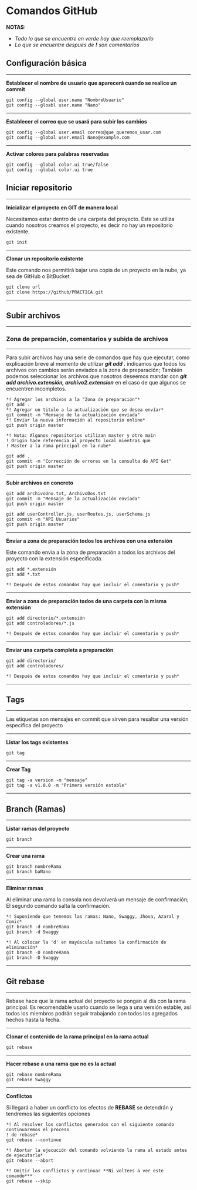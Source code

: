 # Comandos GitHub

**NOTAS:** 

- *Todo lo que se encuentre en verde hay que reemplazarlo*
- *Lo que se encuentre después de **!** son comentarios*

## Configuración básica

---

**Establecer el nombre de usuario que aparecerá cuando se realice un commit**

```
git config --global user.name "NombreUsuario"
git config --gloabl user.name "Nano"
```

---

**Establecer el correo que se usará para subir los cambios**

```
git config --global user.email correo@que_queremos_usar.com
git config --global user.email Nano@example.com
```

---

**Activar colores para palabras reservadas**

```
git config --global color.ui true/false
git config --global color.ui true
```

## Iniciar repositorio

---

**Inicializar el proyecto en GIT de manera local** 

Necesitamos estar dentro de una carpeta del proyecto. Este se utiliza cuando nosotros creamos el proyecto, es decir no hay un repositorio existente.

```
git init
```

---

**Clonar un repositorio existente**

Este comando nos permitirá bajar una copia de un proyecto en la nube, ya sea de GitHub o BitBucket.

```
git clone url
git clone https://github/PRACTICA.git
```

---

## Subir archivos

---

### Zona de preparación, comentarios y subida de archivos

---

Para subir archivos hay una serie de comandos que hay que ejecutar, como explicación breve al momento de utilizar ***git add .*** indicamos que todos los archivos con cambios serán enviados  a la zona de preparación; También podemos seleccionar los archivos que nosotros deseemos mandar con ***git add archivo.extensión, archivo2.extension*** en el caso de que algunos se encuentren incompletos.

```
*! Agregar los archivos a la "Zona de preparación"*
git add .  
*! Agregar un titulo a la actualización que se desea envíar* 
git commit -m "Mensaje de la actualización envíada"
*! Enviar la nueva información al repositorio online*
git push origin master

*! Nota: Algunos repositorios utilizan master y otro main
! Origin hace referencia al proyecto local mientras que 
! Master a la rama principal en la nube*

git add .  
git commit -m "Corrección de errores en la consulta de API Get"
git push origin master
```

---

**Subir archivos en concreto**

```
git add archivoUno.txt, ArchivoDos.txt   
git commit -m "Mensaje de la actualización envíada"
git push origin master

git add userController.js, userRoutes.js, userSchema.js
git commit -m "API Usuarios"
git push origin master
```

---

**Enviar a zona de preparación todos los archivos con una extensión**

Este comando envía a la zona de preparación a todos los archivos del proyecto con la extensión especificada.

```
git add *.extensión
git add *.txt

*! Después de estos comandos hay que incluir el comentario y push*
```

---

**Enviar a zona de preparación todos de una carpeta con la misma extensión**

```
git add directorio/*.extensión
git add controladores/*.js

*! Después de estos comandos hay que incluir el comentario y push*
```

---

**Enviar una carpeta completa a preparación**

```
git add directorio/
git add controladores/

*! Después de estos comandos hay que incluir el comentario y push*
```

---

## Tags

---

Las etiquetas son mensajes en commit que sirven para resaltar una versión específica del proyecto

---

**Listar los tags existentes**

```
git tag
```

---

**Crear Tag**

```
git tag -a version -m "mensaje"
git tag -a v1.0.0 -m "Primera versión estable"
```

---

## Branch (Ramas)

---

**Listar ramas del proyecto**

```
git branch
```

---

**Crear una rama**

```
git branch nombreRama
git branch baNano
```

---

**Eliminar ramas**

Al eliminar una rama la consola nos devolverá un mensaje de confirmación; El segundo comando salta la confirmación.

```
*! Suponiendo que tenemos las ramas: Nano, Swaggy, Jhova, Azaral y Comic*
git branch -d nombreRama
git branch -d Swaggy
```

```
*! Al colocar la 'd' en mayúscula saltamos la confirmación de eliminación*
git branch -D nombreRama
git branch -D Swaggy
```

---

## Git rebase

---

Rebase hace que la  rama actual del proyecto se pongan al día con la rama principal. Es recomendable usarlo cuando se llega a una versión estable, así todos los miembros podrán seguir trabajando con todos los agregados hechos hasta la fecha.

---

 **Clonar el contenido de la rama principal en la rama actual**

```
git rebase
```

---

**Hacer rebase a una rama que no es la actual**

```
git rebase nombreRama
git rebase Swaggy
```

---

**Conflictos**

Si llegará a haber un conflicto los efectos de **REBASE** se detendrán y tendremos las siguientes opciones

```
*! Al resolver los conflictos generados con el siguiente comando continuaremos el proceso
! de rebase*
git rebase --continue

*! Abortar la ejecución del comando volviendo la rama al estado antes de ejecutarlo*
git rebase --abort

*! Omitir los conflictos y continuar **Ni voltees a ver este comando***
git rebase --skip
```